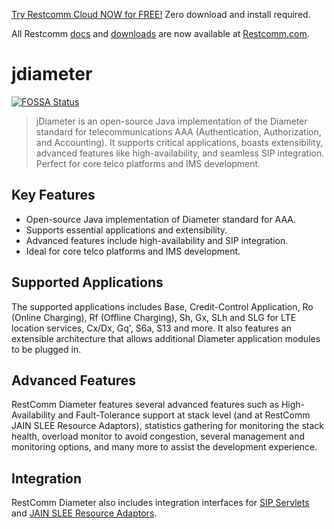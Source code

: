 
[Try Restcomm Cloud NOW for FREE!](https://www.restcomm.com/sign-up/) Zero download and install required.


All Restcomm [docs](https://www.restcomm.com/docs/) and [downloads](https://www.restcomm.com/downloads/) are now available at [Restcomm.com](https://www.restcomm.com).



# jdiameter
[![FOSSA Status](https://app.fossa.io/api/projects/git%2Bhttps%3A%2F%2Fgithub.com%2FRestComm%2Fjdiameter.svg?type=shield)](https://app.fossa.io/projects/git%2Bhttps%3A%2F%2Fgithub.com%2FRestComm%2Fjdiameter?ref=badge_shield)

> jDiameter is an open-source Java implementation of the Diameter standard for telecommunications AAA (Authentication, Authorization, and Accounting). It supports critical applications, boasts extensibility, advanced features like high-availability, and seamless SIP integration. Perfect for core telco platforms and IMS development.

## Key Features
* Open-source Java implementation of Diameter standard for AAA.
* Supports essential applications and extensibility.
* Advanced features include high-availability and SIP integration.
* Ideal for core telco platforms and IMS development.

## Supported Applications

The supported applications includes Base, Credit-Control Application, Ro (Online Charging), Rf (Offline Charging), Sh, Gx, SLh and SLG for LTE location services, Cx/Dx, Gq', S6a, S13 and more. It also features an extensible architecture that allows additional Diameter application modules to be plugged in.

## Advanced Features

RestComm Diameter features several advanced features such as High-Availability and Fault-Tolerance support at stack level (and at RestComm JAIN SLEE Resource Adaptors), statistics gathering for monitoring the stack health, overload monitor to avoid congestion, several management and monitoring options, and many more to assist the development experience.

## Integration

RestComm Diameter also includes integration interfaces for [SIP Servlets](https://github.com/RestComm/sip-servlets) and [JAIN SLEE Resource Adaptors](https://github.com/RestComm/jain-slee.diameter).
